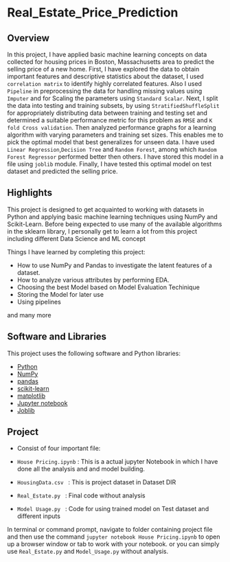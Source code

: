 # Real_Estate_Price_Prediction

## Overview
In this project, I have applied basic machine learning concepts on data collected for housing prices in Boston, Massachusetts area to predict the selling price of a new home.
First, I have explored the data to obtain important features and descriptive statistics about the dataset, I used `correlation matrix` to identify highly correlated features. Also I used `Pipeline` in preprocessing the data for handling missing values using `Imputer` and for Scaling the parameters using `Standard Scalar`.
Next, I split the data into testing and training subsets, by using `StratifiedShuffleSplit` for appropriately distributing data between training and testing set
and determined a suitable performance metric for this problem as `RMSE` and `K fold Cross validation`. 
Then analyzed performance graphs for a learning algorithm with varying parameters and training set sizes. 
This enables me to pick the optimal model that best generalizes for unseen data. I have used `Linear Regression`,`Decision Tree` and `Random Forest`, among which `Random Forest Regressor` performed better then others. I have stored this model in a file using `joblib` module.
Finally, I have tested this optimal model on test dataset and predicted the selling price.

## Highlights
This project is designed to get acquainted to working with datasets in Python and applying basic machine learning techniques using NumPy and Scikit-Learn. Before being expected to use many of the available algorithms in the sklearn library, I personally get to learn a lot from this project including different Data Science and ML concept

Things I have learned by completing this project:
- How to use NumPy and Pandas to investigate the latent features of a dataset.
- How to analyze various attributes by performing EDA.
- Choosing the best Model based on Model Evaluation Techinique
- Storing the Model for later use
- Using pipelines

and many more

## Software and Libraries
This project uses the following software and Python libraries:

- [Python](https://www.python.org/download/releases/3.0/)
- [NumPy](http://www.numpy.org/)
- [pandas](http://pandas.pydata.org/)
- [scikit-learn](http://scikit-learn.org/stable/)
- [matplotlib](http://matplotlib.org/)
- [Jupyter notebook](https://jupyter.org/)
- [Joblib](http://pypi.python.org/pypi/joblib)

## Project
- Consist of four important file:

- `House Pricing.ipynb` : This is a actual jupyter Notebook in which I have done all the analysis and and model building.
- `HousingData.csv ` : This is project dataset in Dataset DIR
- `Real_Estate.py ` : Final code without analysis
- `Model Usage.py ` : Code for using trained model on Test dataset and different inputs

In terminal or command prompt, navigate to folder containing project file and then use the command `jupyter notebook House Pricing.ipynb` to open up a browser window or tab to work with your notebook.
or you can simply use `Real_Estate.py` and `Model_Usage.py` without analysis.
